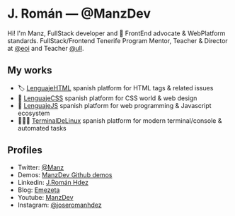 # J. Román — @ManzDev

Hi! I'm Manz, FullStack developer and 🥑 FrontEnd advocate & WebPlatform standards. FullStack/Frontend Tenerife Program Mentor, Teacher & Director at [@eoi](https://twitter.com/eois) and Teacher [@ull](https://twitter.com/ull).

## My works

- 🏷️ [LenguajeHTML](https://lenguajehtml.com/) spanish platform for HTML tags & related issues
- 🎨 [LenguajeCSS](https://lenguajecss.com/) spanish platform for CSS world & web design
- 🤖 [LenguajeJS](https://lenguajejs.com/) spanish platform for web programming & Javascript ecosystem
- 👨🏽‍💻 [TerminalDeLinux](https://terminaldelinux.com) spanish platform for modern terminal/console & automated tasks

## Profiles

- Twitter: [@Manz](https://twitter.com/Manz)
- Demos: [ManzDev Github demos](https://manzdev.github.io/)
- Linkedin: [J.Román Hdez](https://www.linkedin.com/in/joseromanhdez/)
- Blog: [Emezeta](https://www.emezeta.com/)
- Youtube: [ManzDev](https://bit.ly/manzdev)
- Instagram: [@joseromanhdez](https://instagram.com/joseromanhdez)
